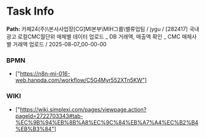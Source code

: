 # Task Info

**Path:** 카페24(주)\본사사업장\[CG]MI본부\MIH그룹\밸류업팀 / jygu / [282417] 국내광고 로컬CMC월단위 매체별 데이터 업로드 _ DB 거래액, 매출액 확인 _ CMC 매체사별 거래액 업로드 / 2025-08-07_00-00-00

### BPMN
- ["https://n8n-mi-016-web.hanpda.com/workflow/C5G4Myr552XTn5KW"]

### WIKI
- ["https://wiki.simplexi.com/pages/viewpage.action?pageId=2722703343#tab-%EC%9B%94%EB%8B%A8%EC%9C%84%EB%A7%A4%EC%B2%B4%EB%B3%84"]

